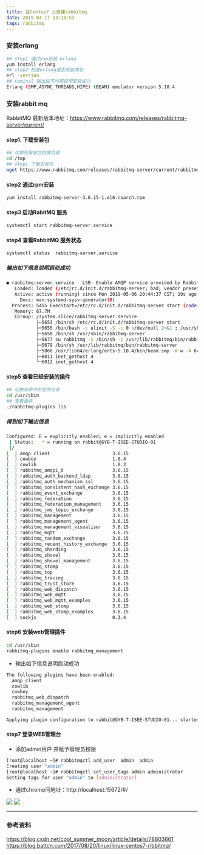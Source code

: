 ```yaml
---
title: 在Centos7 上搭建rabbitmq
date: 2019-04-17 13:18:53
tags: rabbitmq
---
```

### 安装erlang
```bash
## step1 通过yum安装 erlang
yum install erlang
## step2 检查erlang是否安装成功
erl -version
## teminal 输出如下内容说明安装成功
Erlang (SMP,ASYNC_THREADS,HIPE) (BEAM) emulator version 5.10.4
```
<!-- more -->
### 安装rabbit mq
RabbitMQ 最新版本地址：https://www.rabbitmq.com/releases/rabbitmq-server/current/

#### step1. 下载安装包

``` bash
## 切换到安装包存放目录
cd /tmp
## step1 下载安装包
wget https://www.rabbitmq.com/releases/rabbitmq-server/current/rabbitmq-server-3.6.15-1.el6.noarch.rpm

```

#### step2 通过rpm安装
```bash
yum install rabbitmq-server-3.6.15-1.el6.noarch.rpm 
```
#### step3 启动RabitMQ 服务
```bash
systemctl start rabbitmq-server.service
```
#### step4 查看RabbitMQ 服务状态
```bash
systemctl status  rabbitmq-server.service
```
##### 输出如下信息说明启动成功
```bash
● rabbitmq-server.service - LSB: Enable AMQP service provided by RabbitMQ broker
   Loaded: loaded (/etc/rc.d/init.d/rabbitmq-server; bad; vendor preset: disabled)
   Active: active (running) since Mon 2019-05-06 20:44:37 CST; 19s ago
     Docs: man:systemd-sysv-generator(8)
  Process: 5455 ExecStart=/etc/rc.d/init.d/rabbitmq-server start (code=exited, status=0/SUCCESS)
   Memory: 67.7M
   CGroup: /system.slice/rabbitmq-server.service
           ├─5653 /bin/sh /etc/rc.d/init.d/rabbitmq-server start
           ├─5655 /bin/bash -c ulimit -S -c 0 >/dev/null 2>&1 ; /usr/sbin/rabbitmq-server
           ├─5658 /bin/sh /usr/sbin/rabbitmq-server
           ├─5677 su rabbitmq -s /bin/sh -c /usr/lib/rabbitmq/bin/rabbitmq-server
           ├─5679 /bin/sh /usr/lib/rabbitmq/bin/rabbitmq-server
           ├─5868 /usr/lib64/erlang/erts-5.10.4/bin/beam.smp -W w -A 64 -P 1048576 -t 5000000 -stbt db -zdbbl 128000 -K true -B i -- -root /usr/lib64/erlang -progname erl -- -home /var/lib/rabbitmq -- -pa /usr/lib/rabbitmq/lib/rabbitmq...
           ├─6011 inet_gethost 4
           └─6012 inet_gethost 4
```

#### step5 查看已经安装的插件

```bash
## 切换到命令所在的目录
cd /usr/sbin
## 查看插件
./rabbitmq-plugins lis
```

##### 得到如下输出信息
```bash
Configured: E = explicitly enabled; e = implicitly enabled
 | Status:   * = running on rabbit@GYB-T-ISEE-STUDIO-01
 |/
[  ] amqp_client                       3.6.15
[  ] cowboy                            1.0.4
[  ] cowlib                            1.0.2
[  ] rabbitmq_amqp1_0                  3.6.15
[  ] rabbitmq_auth_backend_ldap        3.6.15
[  ] rabbitmq_auth_mechanism_ssl       3.6.15
[  ] rabbitmq_consistent_hash_exchange 3.6.15
[  ] rabbitmq_event_exchange           3.6.15
[  ] rabbitmq_federation               3.6.15
[  ] rabbitmq_federation_management    3.6.15
[  ] rabbitmq_jms_topic_exchange       3.6.15
[  ] rabbitmq_management               3.6.15
[  ] rabbitmq_management_agent         3.6.15
[  ] rabbitmq_management_visualiser    3.6.15
[  ] rabbitmq_mqtt                     3.6.15
[  ] rabbitmq_random_exchange          3.6.15
[  ] rabbitmq_recent_history_exchange  3.6.15
[  ] rabbitmq_sharding                 3.6.15
[  ] rabbitmq_shovel                   3.6.15
[  ] rabbitmq_shovel_management        3.6.15
[  ] rabbitmq_stomp                    3.6.15
[  ] rabbitmq_top                      3.6.15
[  ] rabbitmq_tracing                  3.6.15
[  ] rabbitmq_trust_store              3.6.15
[  ] rabbitmq_web_dispatch             3.6.15
[  ] rabbitmq_web_mqtt                 3.6.15
[  ] rabbitmq_web_mqtt_examples        3.6.15
[  ] rabbitmq_web_stomp                3.6.15
[  ] rabbitmq_web_stomp_examples       3.6.15
[  ] sockjs                            0.3.4
```


#### step6 安装web管理插件
```bash
cd /usr/sbin
rabbitmq-plugins enable rabbitmq_management
```

- 输出如下信息说明启动成功
```bash
The following plugins have been enabled:
  amqp_client
  cowlib
  cowboy
  rabbitmq_web_dispatch
  rabbitmq_management_agent
  rabbitmq_management

Applying plugin configuration to rabbit@GYB-T-ISEE-STUDIO-01... started 6 plugins.
```

#### step7 登录WEB管理台
- 添加admin用户 并赋予管理员权限
```bash
[root@localhost ~]# rabbitmqctl add_user  admin  admin
Creating user "admin"
[root@localhost ~]# rabbitmqctl set_user_tags admin administrator
Setting tags for user "admin" to [administrator]
```

- 通过chrome问地址：http://localhost:15672/#/

![](http://images.huotaihe.com/2019-05-07-12-48-30.png)
![](http://images.huotaihe.com/2019-05-07-12-49-47.png)


---
### 参考资料
https://blog.csdn.net/cool_summer_moon/article/details/78803661
https://blog.battcn.com/2017/08/20/linux/linux-centos7-ribbitmq/